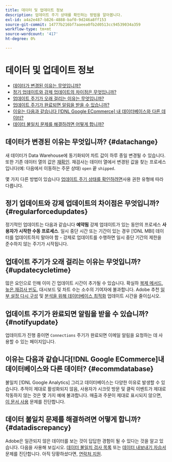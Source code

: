 ```yaml
---
title: 데이터 및 업데이트 정보
description: 업데이트 주기 상태를 확인하는 방법을 알아봅니다.
exl-id: a4a2e487-b826-4888-baf0-9d246a8ff153
source-git-commit: 14777b216bf7aaeea0fb2d0513cc94539034a359
workflow-type: tm+mt
source-wordcount: '417'
ht-degree: 0%

---
```


# 데이터 및 업데이트 정보

* [데이터가 변경된 이유는 무엇입니까?](#datachange)
* [정기 업데이트와 강제 업데이트의 차이점은 무엇입니까?](#regularforcedupdates)
* [업데이트 주기가 오래 걸리는 이유는 무엇입니까?](#updatecycletime)
* [업데이트 주기가 완료되면 알림을 받을 수 있습니까?](#notifyupdate)
* [이유는 다음과 같습니다 [!DNL Google ECommerce] 내 데이터베이스와 다른 데이터?](#ecommdatabase)
* [데이터 불일치 문제를 해결하려면 어떻게 합니까?](#datadiscrepancy)

## 데이터가 변경된 이유는 무엇입니까? {#datachange}

새 데이터가 Data Warehouse에 동기화되어 차트 값이 하루 종일 변경될 수 있습니다. 또한 기존 데이터 열의 값은 [재확인](../data-warehouse-mgr/cfg-data-rechecks.md). 재검사는 데이터 열에서 변경된 값을 찾는 프로세스입니다(예: 다음에서 이동하는 주문 상태) `open` 끝 `shipped`.

몇 가지 다른 방법이 있습니다 [업데이트 주기 상태를 확인하려면](../../best-practices/check-update-cycle.md)사용 권한 유형에 따라 다릅니다.

## 정기 업데이트와 강제 업데이트의 차이점은 무엇입니까? {#regularforcedupdates}

정기적인 업데이트는 다음과 같습니다 **예약됨** 강제 업데이트가 있는 동안의 프로세스 **사용자가 시작한 수동 프로세스**. 일시 중단 시간 또는 기간이 있는 경우 [!DNL MBI] 데이터를 업데이트하지 말아야 함 - 강제로 업데이트를 수행하면 일시 중단 기간의 제한을 준수하지 않는 주기가 시작됩니다.

## 업데이트 주기가 오래 걸리는 이유는 무엇입니까? {#updatecycletime}

많은 요인으로 인해 이미 긴 업데이트 시간이 추가될 수 있습니다. 확실하 [복제 메서드](../data-warehouse-mgr/cfg-replication-methods.md), [높은 재검사 빈도](../data-warehouse-mgr/cfg-data-rechecks.md), 대시보드 및 차트 수는 소수의 기여자에 불과합니다. Adobe 추천 [일부 설정 다시 구성](../../best-practices/reduce-update-cycle-time.md) 및 [분석을 위해 데이터베이스 최적화](../../best-practices/opt-db-analysis.md) 업데이트 시간을 줄이십시오.

## 업데이트 주기가 완료되면 알림을 받을 수 있습니까? {#notifyupdate}

업데이트가 진행 중이면 `Connections` 주기가 완료되면 이메일 알림을 요청하는 데 사용할 수 있는 페이지입니다.

## 이유는 다음과 같습니다[!DNL Google ECommerce]내 데이터베이스와 다른 데이터? {#ecommdatabase}

불일치 [!DNL Google Analytics] 그리고 데이터베이스는 다양한 이유로 발생할 수 있습니다. 추적이 제대로 활성화되지 않음, 사용자가 시크릿 방문 및 클릭 이벤트가 제대로 작동하지 않는 것은 몇 가지 예에 불과합니다. 매출과 주문이 제대로 표시되지 않으면, [이 문서 사용](https://experienceleague.adobe.com/docs/commerce-knowledge-base/kb/troubleshooting/miscellaneous/diagnosing-google-ecommerce-revenue-discrepancies.html?lang=en) 문제를 진단합니다.

## 데이터 불일치 문제를 해결하려면 어떻게 합니까? {#datadiscrepancy}

Adobe은 일관되지 않은 데이터를 보는 것이 답답한 경험이 될 수 있다는 것을 알고 있습니다. 다음을 사용해 보십시오. [데이터 불일치 검사 목록](https://experienceleague.adobe.com/docs/commerce-knowledge-base/kb/troubleshooting/miscellaneous/diagnosing-a-data-discrepancy.html?lang=en) 또는 [데이터 내보내기 자습서](https://experienceleague.adobe.com/docs/commerce-knowledge-base/kb/troubleshooting/miscellaneous/using-data-exports-to-pinpoint-discrepancies.html?lang=en) 문제를 진단합니다. 아직 당황하셨다면, [연락처 지원](https://experienceleague.adobe.com/docs/commerce-knowledge-base/kb/troubleshooting/miscellaneous/mbi-service-policies.html?lang=en).
